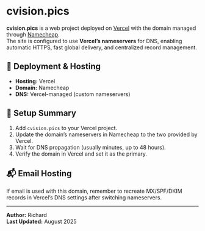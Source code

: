 # cvision.pics

**cvision.pics** is a web project deployed on [Vercel](https://vercel.com) with the domain managed through [Namecheap](https://namecheap.com).  
The site is configured to use **Vercel’s nameservers** for DNS, enabling automatic HTTPS, fast global delivery, and centralized record management.

## 🚀 Deployment & Hosting
- **Hosting:** Vercel
- **Domain:** Namecheap
- **DNS:** Vercel-managed (custom nameservers)

## 🔑 Setup Summary
1. Add `cvision.pics` to your Vercel project.
2. Update the domain’s nameservers in Namecheap to the two provided by Vercel.
3. Wait for DNS propagation (usually minutes, up to 48 hours).
4. Verify the domain in Vercel and set it as the primary.

## 📬 Email Hosting
If email is used with this domain, remember to recreate MX/SPF/DKIM records in Vercel’s DNS settings after switching nameservers.

---

**Author:** Richard  
**Last Updated:** August 2025
